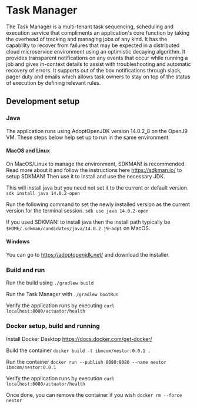 # Task Manager
The Task Manager is a multi-tenant task sequencing, scheduling and execution service that compliments an application's core function by taking the overhead of tracking and managing jobs of any kind. It has the capability to recover from failures that may be expected in a distributed cloud microservice environment using an optimistic decaying algorithm. It provides transparent notifications on any events that occur while running a job and gives in-context details to assist with troubleshooting and automatic recovery of errors. It supports out of the box notifications through slack, pager duty and emails which allows task owners to stay on top of the status of execution by defining relevant rules.

## Development setup
### Java
The application runs using AdoptOpenJDK version 14.0.2_8 on the OpenJ9 VM. These steps below help set up to run in the same environment.

#### MacOS and Linux
On MacOS/Linux to manage the environment, SDKMAN! is recommended. Read more about it and follow the instructions here https://sdkman.io/ to setup SDKMAN! Then use it to install and use the necessary JDK.

This will install java but you need not set it to the current or default version.
`sdk install java 14.0.2-open`

Run the following command to set the newly installed version as the current version for the terminal session.
`sdk use java 14.0.2-open`

If you used SDKMAN! to install java then the install path typically be `$HOME/.sdkman/candidates/java/14.0.2.j9-adpt` on MacOS.

#### Windows
You can go to https://adoptopenjdk.net/ and download the installer.

### Build and run
Run the build using `./gradlew build`

Run the Task Manager with `./gradlew bootRun`

Verify the application runs by executing `curl localhost:8080/actuator/health`

### Docker setup, build and running
Install Docker Desktop https://docs.docker.com/get-docker/

Build the container `docker build -t ibmcom/nestor:0.0.1 .`

Run the container `docker run --publish 8080:8080 --name nestor ibmcom/nestor:0.0.1`

Verify the application runs by execution `curl localhost:8080/actuator/health`

Once done, you can remove the container if you wish `docker rm --force nestor`

